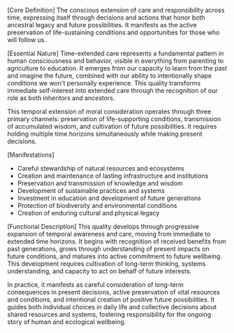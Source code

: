 [Core Definition]
The conscious extension of care and responsibility across time, expressing itself through decisions and actions that honor both ancestral legacy and future possibilities. It manifests as the active preservation of life-sustaining conditions and opportunities for those who will follow us.

[Essential Nature]
Time-extended care represents a fundamental pattern in human consciousness and behavior, visible in everything from parenting to agriculture to education. It emerges from our capacity to learn from the past and imagine the future, combined with our ability to intentionally shape conditions we won't personally experience. This quality transforms immediate self-interest into extended care through the recognition of our role as both inheritors and ancestors.

This temporal extension of moral consideration operates through three primary channels: preservation of life-supporting conditions, transmission of accumulated wisdom, and cultivation of future possibilities. It requires holding multiple time horizons simultaneously while making present decisions.

[Manifestations]
- Careful stewardship of natural resources and ecosystems
- Creation and maintenance of lasting infrastructure and institutions
- Preservation and transmission of knowledge and wisdom
- Development of sustainable practices and systems
- Investment in education and development of future generations
- Protection of biodiversity and environmental conditions
- Creation of enduring cultural and physical legacy

[Functional Description]
This quality develops through progressive expansion of temporal awareness and care, moving from immediate to extended time horizons. It begins with recognition of received benefits from past generations, grows through understanding of present impacts on future conditions, and matures into active commitment to future wellbeing. This development requires cultivation of long-term thinking, systems understanding, and capacity to act on behalf of future interests.

In practice, it manifests as careful consideration of long-term consequences in present decisions, active preservation of vital resources and conditions, and intentional creation of positive future possibilities. It guides both individual choices in daily life and collective decisions about shared resources and systems, fostering responsibility for the ongoing story of human and ecological wellbeing.